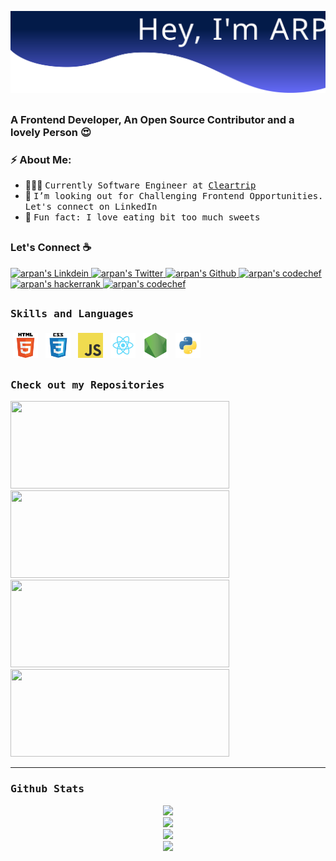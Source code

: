 ![alt text](./assets/name_headline.svg)

## <p><h3> A Frontend Developer, An Open Source Contributor and a lovely Person 😍</h3></p>

### ⚡ About Me:
- 👨🏻‍💻 <samp>Currently Software Engineer at [Cleartrip](https://www.cleartrip.com/)
- 💼 <samp>I’m looking out for Challenging Frontend Opportunities. Let's connect on LinkedIn
- 🧁 <samp> Fun fact: I love eating bit too much sweets


##

### Let's Connect ☕
<a href="https://www.linkedin.com/in/arpanmondal25" target="_blank">
  <img alt="arpan's Linkdein" width="100px" height="30px" src="https://img.shields.io/badge/Linkedin-0A66C2?style=for-the-badge&logo=Linkedin&logoColor=white" />
</a>
<a href="https://twitter.com/arpanmondal25" target="_blank" >
  <img alt="arpan's Twitter" width="100px" height="30px" src="https://img.shields.io/badge/Twitter-1DA1F2?style=for-the-badge&logo=Twitter&logoColor=white" />
</a>
<a href="https://github.com/arp99">
  <img alt="arpan's Github" width="100px" height="31px" src="https://img.shields.io/badge/Github-181717?style=for-the-badge&logo=Github&logoColor=white" />
</a>
<a href="mailto:arpan19991025@gmail.com">
  <img alt="arpan's codechef" width="100px" height="30px" src="https://img.shields.io/badge/Gmail-EA4335?style=for-the-badge&logo=Gmail&logoColor=white" />
</a>
<a href="https://www.hackerrank.com/arpan19991025?hr_r=1" target="_blank" >
  <img alt="arpan's hackerrank" width="130px" height="30px" src="https://img.shields.io/badge/HackerRank-2EC866?style=for-the-badge&logo=HackerRank&logoColor=black" />
</a>
<a href="https://www.codechef.com/users/babumoshai99" target="_blank" >
  <img alt="arpan's codechef" width="120px" height="30px" src="https://img.shields.io/badge/Codechef-5B4638?style=for-the-badge&logo=CodeChef&logoColor=white" />
</a>

##

<h3><b><samp>Skills and Languages</samp></b></h3>
<p >
<img src="https://raw.githubusercontent.com/github/explore/80688e429a7d4ef2fca1e82350fe8e3517d3494d/topics/html/html.png" alt="HTML" height="40" style="vertical-align:top; margin:4px">
<img src="https://raw.githubusercontent.com/github/explore/80688e429a7d4ef2fca1e82350fe8e3517d3494d/topics/css/css.png" alt="CSS" height="40" style="vertical-align:top; margin:4px">
<img src="https://raw.githubusercontent.com/github/explore/80688e429a7d4ef2fca1e82350fe8e3517d3494d/topics/javascript/javascript.png" alt="Javascript" height="40" style="vertical-align:top; margin:4px">
<img src="https://raw.githubusercontent.com/github/explore/80688e429a7d4ef2fca1e82350fe8e3517d3494d/topics/react/react.png" alt="react" height="40" style="vertical-align:top; margin:4px">
<img src="https://raw.githubusercontent.com/github/explore/80688e429a7d4ef2fca1e82350fe8e3517d3494d/topics/nodejs/nodejs.png" alt="Python" height="40" style="vertical-align:top; margin:4px">
<img src="https://raw.githubusercontent.com/github/explore/80688e429a7d4ef2fca1e82350fe8e3517d3494d/topics/python/python.png" alt="Python" height="40" style="vertical-align:top; margin:4px">

##

<h3><b><samp>Check out my Repositories</samp></b></h3>

<a href="https://github.com/arp99/Plovex-UI/tree/development">
    <img height="140px" width="350px" src="https://github-readme-stats.vercel.app/api/pin/?username=arp99&repo=Plovex-UI&show_icons=true&theme=dracula&show_owner=arpan">
</a>
<a href="https://github.com/arp99/plovex-player/tree/development">
    <img height="140px" width="350px" src="https://github-readme-stats.vercel.app/api/pin/?username=arp99&repo=plovex-player&show_icons=true&theme=dracula&show_owner=arpan">
</a>
<a href="https://github.com/arp99/quiz-mania/tree/dev">
    <img height="140px" width="350px" src="https://github-readme-stats.vercel.app/api/pin/?username=arp99&repo=quiz-mania&show_icons=true&theme=dracula&show_owner=arpan">
</a>
<a href="https://github.com/arp99/leetcode-practice">
    <img height="140px" width="350px" src="https://github-readme-stats.vercel.app/api/pin/?username=arp99&repo=leetcode-practice&show_icons=true&theme=dracula&show_owner=arpan">
</a>

<hr>

<h3><b><samp>Github Stats</samp></b></h3>
<p align="center" >
    <a href="https://github.com/arp99">
        <img height="150px" src="https://github-readme-stats.vercel.app/api?username=arp99&hide=stars&count_private=true&show_icons=true&theme=dracula">
        <br>
        <img height="150px" src="https://github-readme-streak-stats.herokuapp.com/?user=arp99&theme=dracula" />
        <br>
        <img height="150px" src="https://github-readme-stats-eight-theta.vercel.app/api/top-langs/?username=arp99&hide=html&layout=compact&langs_count=8&theme=dracula"/>
        <br>
        <img height="200px" src="https://github-profile-summary-cards.vercel.app/api/cards/profile-details?username=arp99&theme=dracula" />
    </a>
</p>
